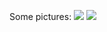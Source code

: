 Some pictures: ![](https://static2.cbrimages.com/wp-content/uploads/2018/09/Die-01-cvrA.jpg?q=35&w=588&h=900&fit=crop&dpr=1.5) ![](http://example.com/test.gif)
